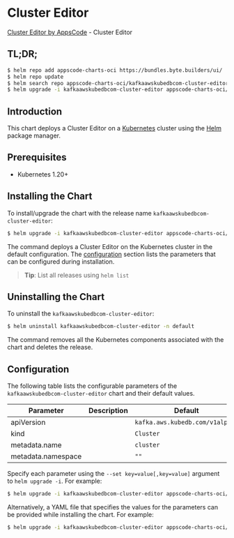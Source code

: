 # Cluster Editor

[Cluster Editor by AppsCode](https://appscode.com) - Cluster Editor

## TL;DR;

```bash
$ helm repo add appscode-charts-oci https://bundles.byte.builders/ui/
$ helm repo update
$ helm search repo appscode-charts-oci/kafkaawskubedbcom-cluster-editor --version=v0.8.0
$ helm upgrade -i kafkaawskubedbcom-cluster-editor appscode-charts-oci/kafkaawskubedbcom-cluster-editor -n default --create-namespace --version=v0.8.0
```

## Introduction

This chart deploys a Cluster Editor on a [Kubernetes](http://kubernetes.io) cluster using the [Helm](https://helm.sh) package manager.

## Prerequisites

- Kubernetes 1.20+

## Installing the Chart

To install/upgrade the chart with the release name `kafkaawskubedbcom-cluster-editor`:

```bash
$ helm upgrade -i kafkaawskubedbcom-cluster-editor appscode-charts-oci/kafkaawskubedbcom-cluster-editor -n default --create-namespace --version=v0.8.0
```

The command deploys a Cluster Editor on the Kubernetes cluster in the default configuration. The [configuration](#configuration) section lists the parameters that can be configured during installation.

> **Tip**: List all releases using `helm list`

## Uninstalling the Chart

To uninstall the `kafkaawskubedbcom-cluster-editor`:

```bash
$ helm uninstall kafkaawskubedbcom-cluster-editor -n default
```

The command removes all the Kubernetes components associated with the chart and deletes the release.

## Configuration

The following table lists the configurable parameters of the `kafkaawskubedbcom-cluster-editor` chart and their default values.

|     Parameter      | Description |                  Default                   |
|--------------------|-------------|--------------------------------------------|
| apiVersion         |             | <code>kafka.aws.kubedb.com/v1alpha1</code> |
| kind               |             | <code>Cluster</code>                       |
| metadata.name      |             | <code>cluster</code>                       |
| metadata.namespace |             | <code>""</code>                            |


Specify each parameter using the `--set key=value[,key=value]` argument to `helm upgrade -i`. For example:

```bash
$ helm upgrade -i kafkaawskubedbcom-cluster-editor appscode-charts-oci/kafkaawskubedbcom-cluster-editor -n default --create-namespace --version=v0.8.0 --set apiVersion=kafka.aws.kubedb.com/v1alpha1
```

Alternatively, a YAML file that specifies the values for the parameters can be provided while
installing the chart. For example:

```bash
$ helm upgrade -i kafkaawskubedbcom-cluster-editor appscode-charts-oci/kafkaawskubedbcom-cluster-editor -n default --create-namespace --version=v0.8.0 --values values.yaml
```
